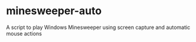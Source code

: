 # minesweeper-auto
A script to play Windows Minesweeper using screen capture and automatic mouse actions
